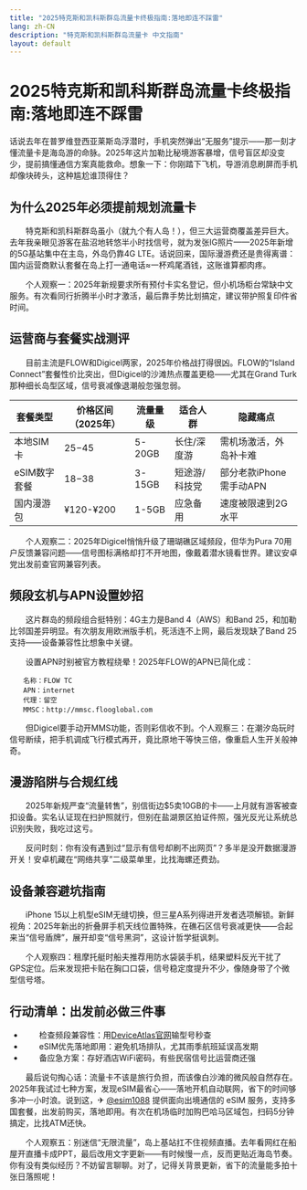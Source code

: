 ```yaml
---
title: "2025特克斯和凯科斯群岛流量卡终极指南:落地即连不踩雷"
lang: zh-CN
description: "特克斯和凯科斯群岛流量卡 中文指南"
layout: default
---
```

# 2025特克斯和凯科斯群岛流量卡终极指南:落地即连不踩雷

话说去年在普罗维登西亚莱斯岛浮潜时，手机突然弹出“无服务”提示——那一刻才懂流量卡是海岛游的命脉。2025年这片加勒比秘境游客暴增，信号盲区却没变少，提前搞懂通信方案真能救命。想象一下：你刚踏下飞机，导游消息刷屏而手机却像块砖头，这种尴尬谁顶得住？

## 为什么2025年必须提前规划流量卡

　　特克斯和凯科斯群岛虽小（就九个有人岛！），但三大运营商覆盖差异巨大。去年我亲眼见游客在盐沼地转悠半小时找信号，就为发张IG照片——2025年新增的5G基站集中在主岛，外岛仍靠4G LTE。话说回来，国际漫游费还是贵得离谱：国内运营商默认套餐在岛上打一通电话≈一杯鸡尾酒钱，这账谁算都肉疼。

　　个人观察一：2025年新规要求所有预付卡实名登记，但小机场柜台常缺中文服务。有次看同行折腾半小时才激活，最后靠手势比划搞定，建议带护照复印件省时间。

## 运营商与套餐实战测评

　　目前主流是FLOW和Digicel两家，2025年价格战打得很凶。FLOW的“Island Connect”套餐性价比突出，但Digicel的沙滩热点覆盖更稳——尤其在Grand Turk那种细长岛型区域，信号衰减像退潮般忽强忽弱。

| 套餐类型       | 价格区间（2025年） | 流量量级   | 适合人群         | 隐藏痛点               |
|----------------|-------------------|------------|------------------|------------------------|
| 本地SIM卡      | $25-$45          | 5-20GB     | 长住/深度游      | 需机场激活，外岛补卡难 |
| eSIM数字套餐   | $18-$38          | 3-15GB     | 短途游/科技党    | 部分老款iPhone需手动APN |
| 国内漫游包     | ¥120-¥200        | 1-5GB      | 应急备用         | 速度被限速到2G水平     |

　　个人观察二：2025年Digicel悄悄升级了珊瑚礁区域频段，但华为Pura 70用户反馈兼容问题——信号图标满格却打不开地图，像戴着潜水镜看世界。建议安卓党出发前查官网兼容列表。

## 频段玄机与APN设置妙招

　　这片群岛的频段组合挺特别：4G主力是Band 4（AWS）和Band 25，和加勒比邻国差异明显。有次朋友用欧洲版手机，死活连不上网，最后发现缺了Band 25支持——设备兼容性比想象中关键。

　　设置APN时别被官方教程绕晕！2025年FLOW的APN已简化成：
```
　　名称：FLOW TC
　　APN：internet
　　代理：留空
　　MMSC：http://mmsc.flooglobal.com
```
　　但Digicel要手动开MMS功能，否则彩信收不到。个人观察三：在潮汐岛玩时信号断续，把手机调成飞行模式再开，竟比原地干等快三倍，像重启人生开关般神奇。

## 漫游陷阱与合规红线

　　2025年新规严查“流量转售”，别信街边$5卖10GB的卡——上月就有游客被查扣设备。实名认证现在扫护照就行，但别在盐湖景区拍证件照，强光反光让系统总识别失败，我吃过这亏。

　　反问时刻：你有没有遇到过“显示有信号却刷不出网页”？多半是没开数据漫游开关！安卓机藏在“网络共享”二级菜单里，比找海螺还费劲。

## 设备兼容避坑指南

　　iPhone 15以上机型eSIM无缝切换，但三星A系列得进开发者选项解锁。新鲜视角：2025年新出的折叠屏手机天线位置特殊，在礁石区信号衰减更快——合起来当“信号盾牌”，展开却变“信号黑洞”，这设计哲学挺讽刺。

　　个人观察四：租摩托艇时船夫推荐用防水袋装手机，结果塑料反光干扰了GPS定位。后来发现把卡贴在胸口口袋，信号稳定度提升不少，像随身带了个微型信号塔。

## 行动清单：出发前必做三件事

- 　　检查频段兼容性：用[DeviceAtlas官网](https://deviceatlas.com)输型号秒查
- 　　eSIM优先落地即用：避免机场排队，尤其雨季航班延误高发期
- 　　备应急方案：存好酒店WiFi密码，有些民宿信号比运营商还强

　　最后说句掏心话：流量卡不该是旅行负担，而该像白沙滩的微风般自然存在。2025年我试过七种方案，发现eSIM最省心——落地开机自动联网，省下的时间够多冲一小时浪。说到这，✈ [@esim1088](https://t.me/s/esim1088) 提供面向出境通信的 eSIM 服务，支持多国套餐，出发前购买，落地即用。有次在机场临时加购巴哈马区域包，扫码5分钟搞定，比找ATM还快。

　　个人观察五：别迷信“无限流量”，岛上基站扛不住视频直播。去年看网红在船屋开直播卡成PPT，最后改用文字更新——有时候慢一点，反而更贴近海岛节奏。你有没有类似经历？不妨留言聊聊。对了，记得关背景更新，省下的流量能多拍十张日落照呢！